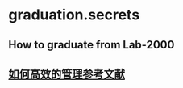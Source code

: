 # graduation.secrets
## How to graduate from Lab-2000
## [如何高效的管理参考文献](https://github.com/hujianbest/graduation.secrets/blob/master/sci.md)
